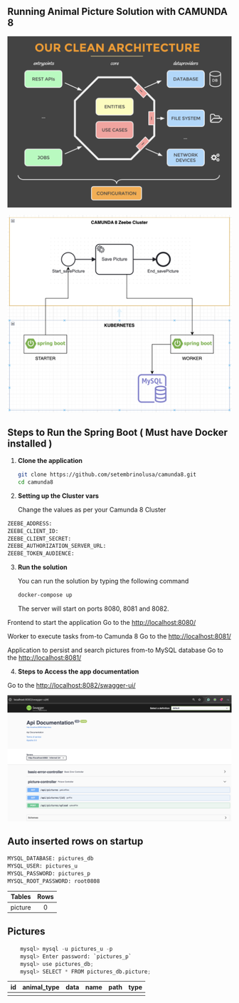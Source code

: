 ## Running Animal Picture Solution with CAMUNDA 8

![Java Clean Architecture](clean.png)

![Solution Architecture](arquitecture.png)

## Steps to Run the Spring Boot ( Must have Docker installed )

1. **Clone the application**

    ```bash
    git clone https://github.com/setembrinolusa/camunda8.git
    cd camunda8
    ```

2. **Setting up the Cluster vars**

    Change the values as per your Camunda 8 Cluster
```python
ZEEBE_ADDRESS: 
ZEEBE_CLIENT_ID: 
ZEEBE_CLIENT_SECRET: 
ZEEBE_AUTHORIZATION_SERVER_URL: 
ZEEBE_TOKEN_AUDIENCE: 
```
3. **Run the solution**

    You can run the solution by typing the following command

    ```bash
    docker-compose up
    ```

    The server will start on ports 8080, 8081 and 8082.

Frontend to start the application 
Go to the <http://localhost:8080/>

Worker to execute tasks from-to Camunda 8
Go to the <http://localhost:8081/>

Application to persist and search pictures from-to MySQL database
Go to the <http://localhost:8081/>

4. **Steps to Access the app documentation**

Go to the <http://localhost:8082/swagger-ui/>

![swagger](swagger.png)

## Auto inserted rows on startup
```python
MYSQL_DATABASE: pictures_db
MYSQL_USER: pictures_u
MYSQL_PASSWORD: pictures_p
MYSQL_ROOT_PASSWORD: root0808
```

| Tables       | Rows |
|--------------|:----:|
| picture      |  0   |

## Pictures

```python
    mysql> mysql -u pictures_u -p
    mysql> Enter password: `pictures_p`
    mysql> use pictures_db;
    mysql> SELECT * FROM pictures_db.picture;
```

| id  | animal_type | data       | name       | path       | type       |
|-----|:-----------:|:----------:|:----------:|:----------:|:----------:|
|     |             |            |            |            |            |

